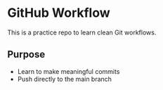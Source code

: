 # GitHub Workflow

This is a practice repo to learn clean Git workflows.

## Purpose
- Learn to make meaningful commits
- Push directly to the main branch
